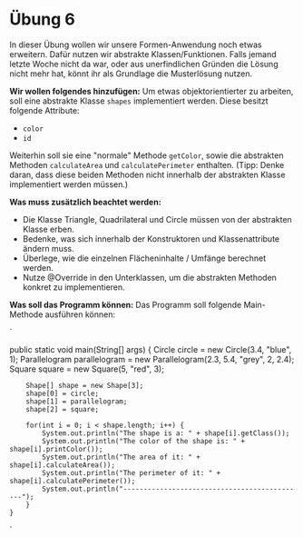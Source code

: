 # Übung 6

In dieser Übung wollen wir unsere Formen-Anwendung noch etwas erweitern. Dafür nutzen wir abstrakte Klassen/Funktionen.
Falls jemand letzte Woche nicht da war, oder aus unerfindlichen Gründen die Lösung nicht mehr hat, könnt ihr als Grundlage die Musterlösung nutzen.

**Wir wollen folgendes hinzufügen:** 
Um etwas objektorientierter zu arbeiten, soll eine abstrakte Klasse `shapes` implementiert werden. Diese besitzt folgende Attribute:
- `color`
- `id`

Weiterhin soll sie eine "normale" Methode `getColor`, sowie die abstrakten Methoden `calculateArea` und `calculatePerimeter` enthalten. (Tipp: Denke daran, dass diese beiden Methoden nicht innerhalb der abstrakten Klasse implementiert werden müssen.)

**Was muss zusätzlich beachtet werden:**
- Die Klasse Triangle, Quadrilateral und Circle müssen von der abstrakten Klasse erben.
- Bedenke, was sich innerhalb der Konstruktoren und Klassenattribute ändern muss.
- Überlege, wie die einzelnen Flächeninhalte / Umfänge berechnet werden.
- Nutze @Override in den Unterklassen, um die abstrakten Methoden konkret zu implementieren.

**Was soll das Programm können:**
Das Programm soll folgende Main-Methode ausführen können:

`

public static void main(String[] args) {
		Circle circle = new Circle(3.4, "blue", 1);
		Parallelogram parallelogram = new Parallelogram(2.3, 5.4, "grey", 2, 2.4);
		Square square = new Square(5, "red", 3);
		
		Shape[] shape = new Shape[3];
		shape[0] = circle;
		shape[1] = parallelogram;
		shape[2] = square;
		
		for(int i = 0; i < shape.length; i++) {
			System.out.println("The shape is a: " + shape[i].getClass());
			System.out.println("The color of the shape is: " + shape[i].printColor());
			System.out.println("The area of it: " + shape[i].calculateArea());
			System.out.println("The perimeter of it: " + shape[i].calculatePerimeter());
			System.out.println("---------------------------------------------");
		}
	}
`


